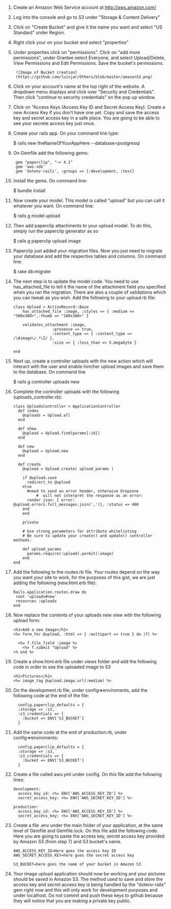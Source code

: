 1. Create an Amazon Web Service account at http://aws.amazon.com/

2. Log into the console and go to S3 under "Storage & Content Delivery"

3. Click on "Create Bucket" and give it the name you want and select "US Standard" under Region.

4. Right click your on your bucket and select "properties"

5. Under properties click on "permissions". Click on "add more permissions", under Grantee select Everyone, and select Upload/Delete, View Permissions and Edit Permissions. Save the bucket's permissions.

		![Image of Bucket creation]
		(https://github.com/luisjar/Others/blob/master/amazonS3.png)

6. Click on your account's name at the top right of the website. A dropdown menu displays and click over "Security and Credentials". Then click "continue to security credentials" on the pop up window.

7. Click on "Access Keys (Access Key ID and Secret Access Key). Create a new Access Key if you don't have one yet. Copy and save the access key and secret access key in a safe place. You are going to be able to see your secrete access key just once.

8. Create your rails app. On your command line type: 

    $ rails new theNameOfYourAppHere --database=postgresql


9. On Gemfile add the following gems:

		gem "paperclip", "~> 4.1"
		gem 'aws-sdk'
		gem 'dotenv-rails', :groups => [:development, :test]


10. Install the gems. On command line:

    $ bundle install


11. Now create your model. This model is called "upload" but you can call it whatever you want. On command line:

    $ rails g model upload


12. Then add paperclip attachments to your upload model. To do this, simply run the paperclip generator as so

    $ rails g paperclip upload image


13. Paperclip just added your migration files. Now you just need to migrate your database and add the respective tables and columns. On command line:

    $ rake db:migrate


14. The next step is to update the model code. You need to use has_attached_file to tell it the name of the attachment field you specified when you ran the migration. There are also a couple of validations which you can tweak as you wish. Add the following to your upload.rb file: 

		class Upload < ActiveRecord::Base
			has_attached_file :image, :styles => { :medium => "300x300>",:thumb => "100x100>" }
			
			validates_attachment :image, 
					     :presence => true,
					     :content_type => { :content_type => /\Aimage\/.*\Z/ },
					     :size => { :less_than => 5.megabyte }

		end


15. Next up, create a controller uploads with the new action which will interact with the user and enable him/her upload images and save them to the database. On command line

    $ rails g controller uploads new


16. Complete the controller uploads with the following (uploads_controller.rb):

		class UploadsController < ApplicationController
		  def index
		  	@uploads = Upload.all
		  end

		  def show
		    @upload = Upload.find(params[:id])
		  end  	

		  def new
		  	@upload = Upload.new
		  end

		  def create
		  	@upload = Upload.create( upload_params )

		  	if @upload.save
		  	  redirect_to @upload
		  	else
		  	  #need to send an error header, otherwise Dropzone
		          #  will not interpret the response as an error:
		  	  render json: { error: @upload.errors.full_messages.join(',')}, :status => 400
		  	end 
			end

			private

			# Use strong_parameters for attribute whitelisting
			# Be sure to update your create() and update() controller methods.

			def upload_params
			  params.require(:upload).permit(:image)
			end
		end


17. Add the following to the routes.rb file. Your routes depend on the way you want your site to work, for the purposes of this gist, we are just adding the following (new.html.erb file):

		Rails.application.routes.draw do
		 root 'uploads#new'
		 resources :uploads
		end


18. Now replace the contents of your uploads new view with the following upload form:

		<h1>Add a new Image</h1>
		<%= form_for @upload, :html => { :multipart => true } do |f| %>
		  
		  <%= f.file_field :image %>
			<%= f.submit "Upload" %>  
		<% end %>


19. Create a show.html.erb file under views folder and add the following code in order to see the uploaded image to S3

		<h1>Pictures</h1>
		<%= image_tag @upload.image.url(:medium) %>



20. On the development.rb file, under config=>enviroments, add the following code at the end of the file:

		  config.paperclip_defaults = {
		  :storage => :s3,
		  :s3_credentials => {
		    :bucket => ENV['S3_BUCKET']
		  }


21. Add the same code at the end of production.rb, under config=>enviroments:

		  config.paperclip_defaults = {
		  :storage => :s3,
		  :s3_credentials => {
		    :bucket => ENV['S3_BUCKET']
		  }

22. Create a file called aws.yml under config. On this file add the following lines:

		development:
		  access_key_id: <%= ENV['AWS_ACCESS_KEY_ID'] %>
		  secret_access_key: <%= ENV['AWS_SECRET_KEY_ID'] %>

		production:
		  access_key_id: <%= ENV['AWS_ACCESS_KEY_ID'] %>
		  secret_access_key: <%= ENV['AWS_SECRET_KEY_ID'] %>


23. Create a file .env under the main folder of your application, at the same level of Gemfile and Gemfile.lock. On this file add the following code. Here you are going to paste the access key, secret access key provided by Amazon S3 (from step 7) and S3 bucket's name. 

		AWS_ACCESS_KEY_ID=Here goes the access key ID
		AWS_SECRET_ACCESS_KEY=here goes the secret access key 

		S3_BUCKET=here goes the name of your bucket in Amazon S3


24. Your image upload application should now be working and your pictures should be saved in Amazon S3. The method used to save and store the access key and secret access key is being handled by the "dotenv-rails" gem right now and this will only work for development purposes and under localhost. Do not commit and push these keys to github because they will notice that you are making a private key public.







